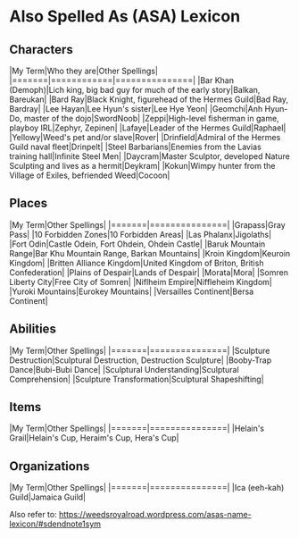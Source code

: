 # Also Spelled As (ASA) Lexicon

## Characters
|My Term|Who they are|Other Spellings|
|=======|============|===============|
|Bar Khan (Demoph)|Lich king, big bad guy for much of the early story|Balkan, Bareukan|
|Bard Ray|Black Knight, figurehead of the Hermes Guild|Bad Ray, Bardray|
|Lee Hayan|Lee Hyun's sister|Lee Hye Yeon|
|Geomchi|Anh Hyun-Do, master of the dojo|SwordNoob|
|Zeppi|High-level fisherman in game, playboy IRL|Zephyr, Zepinen|
|Lafaye|Leader of the Hermes Guild|Raphael|
|Yellowy|Weed's pet and/or slave|Rover|
|Drinfield|Admiral of the Hermes Guild naval fleet|Drinpelt|
|Steel Barbarians|Enemies from the Lavias training hall|Infinite Steel Men|
|Daycram|Master Sculptor, developed Nature Sculpting and lives as a hermit|Deykram|
|Kokun|Wimpy hunter from the Village of Exiles, befriended Weed|Cocoon|

## Places
|My Term|Other Spellings|
|=======|===============|
|Grapass|Gray Pass|
|10 Forbidden Zones|10 Forbidden Areas|
|Las Phalanx|Jigolaths|
|Fort Odin|Castle Odein, Fort Ohdein, Ohdein Castle|
|Baruk Mountain Range|Bar Khu Mountain Range, Barkan Mountains|
|Kroin Kingdom|Keuroin Kingdom|
|Britten Alliance Kingdom|United Kingdom of Briton, British Confederation|
|Plains of Despair|Lands of Despair|
|Morata|Mora|
|Somren Liberty City|Free City of Somren|
|Niflheim Empire|Niffleheim Kingdom|
|Yuroki Mountains|Eurokey Mountains|
|Versailles Continent|Bersa Continent|

## Abilities
|My Term|Other Spellings|
|=======|===============|
|Sculpture Destruction|Sculptural Destruction, Destruction Sculpture|
|Booby-Trap Dance|Bubi-Bubi Dance|
|Sculptural Understanding|Sculptural Comprehension|
|Sculpture Transformation|Sculptural Shapeshifting|

## Items
|My Term|Other Spellings|
|=======|===============|
|Helain's Grail|Helain's Cup, Heraim's Cup, Hera's Cup|

## Organizations
|My Term|Other Spellings|
|=======|===============|
|Ica (eeh-kah) Guild|Jamaica Guild|

Also refer to: https://weedsroyalroad.wordpress.com/asas-name-lexicon/#sdendnote1sym
